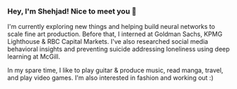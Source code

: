 ### Hey, I'm Shehjad! Nice to meet you 👋

I'm currently exploring new things and helping build neural networks to scale fine art production. Before that, I interned at Goldman Sachs, KPMG Lighthouse & RBC Capital Markets. I've also researched social media behavioral insights and preventing suicide addressing loneliness using deep learning at McGill.

In my spare time, I like to play guitar & produce music, read manga, travel, and play video games. I'm also interested in fashion and working out :)
